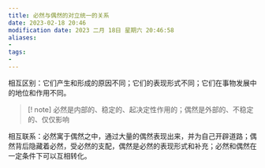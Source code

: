 ```yaml
---
title: 必然与偶然的对立统一的关系
date: 2023-02-18 20:46
modification date: 2023 二月 18日 星期六 20:46:58
aliases: 
- 
tags: 
- 
---
```


相互区别：它们产生和形成的原因不同；它们的表现形式不同；它们在事物发展中的地位和作用不同。

>[! note]
>必然是内部的、稳定的、起决定性作用的；偶然是外部的、不稳定的、仅仅影响

相互联系：必然寓于偶然之中，通过大量的偶然表现出来，并为自己开辟道路；偶然背后隐藏着必然，受必然的支配，偶然是必然的表现形式和补充；必然和偶然在一定条件下可以互相转化。